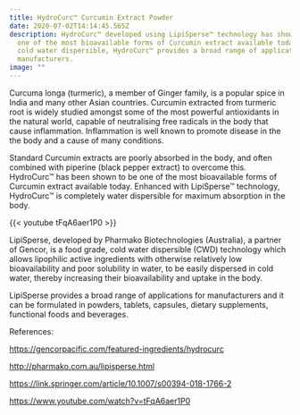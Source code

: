 ```yaml
---
title: HydroCurc™ Curcumin Extract Powder
date: 2020-07-02T14:14:45.565Z
description: HydroCurc™ developed using LipiSperse™ technology has shown to be
  one of the most bioavailable forms of Curcumin extract available today. Being
  cold water dispersible, HydroCurc™ provides a broad range of applications for
  manufacturers.
image: ""
---
```

Curcuma longa (turmeric), a member of Ginger family, is a popular spice in India and many other Asian countries. Curcumin extracted from turmeric root is widely studied amongst some of the most  powerful antioxidants in the natural world, capable of neutralising free radicals in the body that cause inflammation. Inflammation is well known to promote disease in the the body and a cause of many conditions. 

Standard Curcumin extracts are poorly absorbed in the body, and often combined with piperine (black pepper extract) to overcome this. HydroCurc™ has been shown to be one of the most bioavailable forms of Curcumin extract available today. Enhanced with LipiSperse™ technology, HydroCurc™ is completely water dispersible for maximum absorption in the body.

{{< youtube tFqA6aer1P0 >}}

LipiSperse, developed by Pharmako Biotechnologies (Australia), a partner of Gencor, is a food grade, cold water dispersible (CWD) technology which allows lipophilic active ingredients with otherwise relatively low bioavailability and poor solubility in water, to be easily dispersed in cold water, thereby increasing their bioavailability and uptake in the body.

LipiSperse provides a broad range of applications for manufacturers and it can be formulated in powders, tablets, capsules, dietary supplements, functional foods and beverages.

References:

https://gencorpacific.com/featured-ingredients/hydrocurc

http://pharmako.com.au/lipisperse.html

https://link.springer.com/article/10.1007/s00394-018-1766-2

https://www.youtube.com/watch?v=tFqA6aer1P0